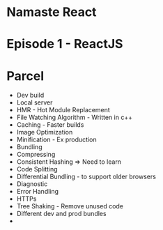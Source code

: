 # Namaste React

# Episode 1 - ReactJS 

# Parcel
- Dev build 
- Local server 
- HMR - Hot Module Replacement
- File Watching Algorithm - Written in c++ 
- Caching - Faster builds 
- Image Optimization
- Minification - Ex production 
- Bundling 
- Compressing 
- Consistent Hashing  => Need to learn
- Code Splitting 
- Differential Bundling - to support older browsers 
- Diagnostic 
- Error Handling 
- HTTPs
- Tree Shaking - Remove unused code 
- Different dev and prod bundles
- 